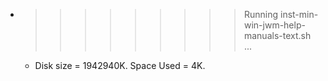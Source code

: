 * >>>>>>>>> Running inst-min-win-jwm-help-manuals-text.sh ...
  * Disk size = 1942940K. Space Used = 4K.
